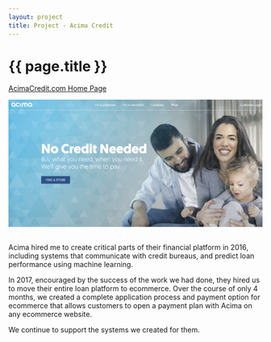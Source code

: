 ```yaml
---
layout: project
title: Project - Acima Credit
---
```


{{ page.title }}
================

[AcimaCredit.com Home Page](https://www.acimacredit.com/)

![Acima Credit](/projects/acima.png)

Acima hired me to create critical parts of their financial platform in 2016, including systems that communicate with credit bureaus, and predict loan performance using machine learning.

In 2017, encouraged by the success of the work we had done, they hired us to move their entire loan platform to ecommerce. Over the course of only 4 months, we created a complete application process and payment option for ecommerce that allows customers to open a payment plan with Acima on any ecommerce website.

We continue to support the systems we created for them.


 <br />
